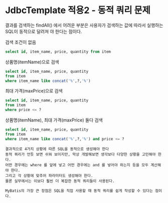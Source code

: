 # JdbcTemplate 적용2 - 동적 쿼리 문제

결과를 검색하는 findAll() 에서 어려운 부분은 사용자가 검색하는 값에 따라서 실행하는 SQL이 동적으로 달려져
야 한다는 점이다.

검색 조건이 없음
```sql
select id, item_name, price, quantity from item
```

상품명(itemName)으로 검색
```sql
select id, item_name, price, quantity 
from item
where item_name like concat('%',?,'%')
```

최대 가격(maxPrice)으로 검색
```sql
select id, item_name, price, quantity 
from item
where price <= ?
```

상품명(itemName), 최대 가격(maxPrice) 둘다 검색
```sql
select id, item_name, price, quantity 
from item
where item_name like concat('%',?,'%') and price <= ?  
```

```text
결과적으로 4가지 상황에 따른 SQL을 동적으로 생성해야 한다
동적 쿼리가 언듯 보면 쉬워 보이지만, 막상 개발해보면 생각보다 다양한 상황을 고민해야 한다. 
어떤 경우에는 where 를 앞에 넣고 어떤 경우에는 and 를 넣어야 하는지 등을 모두 계산해야 한다.
그리고 각 상황에 맞추어 파라미터도 생성해야 한다.
물론 실무에서는 이보다 훨씬 더 복잡한 동적 쿼리들이 사용된다.

MyBatis의 가장 큰 장점은 SQL을 직접 사용할 때 동적 쿼리를 쉽게 작성할 수 있다는 점이다.
```